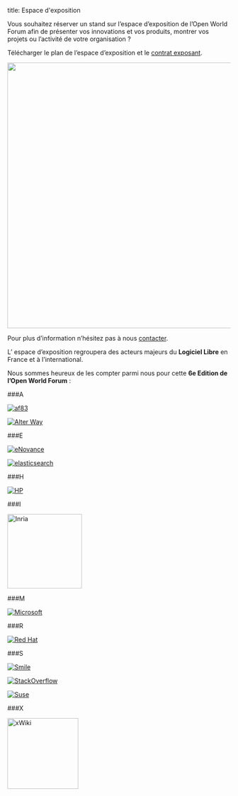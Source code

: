title: Espace d'exposition

Vous souhaitez réserver un stand sur l’espace d’exposition de l’Open World Forum afin de présenter vos innovations et vos produits, montrer vos projets ou l’activité de votre organisation ?

Télécharger le plan de l’espace d’exposition et le <a href="/static/Documents/ParticipationContract_OWF2013.pdf" target="_blank">contrat exposant</a>.

<a href="/static/Documents/OWF_PlanExpo.pdf" target="_blank"><img src="/static/pictures/plan OWF.PNG" width="600"></a>

Pour plus d’information n’hésitez pas à nous [contacter][2].

[2]: mailto:participation%40openworldforum.org


L’ espace d’exposition regroupera des acteurs majeurs du **Logiciel Libre** en France et à l’international. 

Nous sommes heureux de les compter parmi nous pour cette **6e Edition de l’Open World Forum** : 


###A

<a href="http://af83.com/" target="_blank" ><img src="/static/pictures/partners/af83_logoSponsor2.png" alt="af83"></a>

<a href="http://www.alterway.fr/" target="_blank"><img src="/static/pictures/partners/logo_aw_rvb_copie.png" alt="Alter Way"> </a>

###E

<a href="http://www.enovance.com/" target="_blank"><img src="/static/pictures/partners/logo-eNovance-2013-Signature.png" alt="eNovance"> </a>

<a href="http://www.elasticsearch.org/" target="_blank"><img src="/static/pictures/partners/elastic_logo_green.png" alt="elasticsearch"> </a>

###H

<a href="http://www.hp.com/" target="_blank"><img src="/static/pictures/partners/Hewlett-Packard_logoSponsor.png" alt="HP"> </a>

###I

<a href="http://www.inria.fr/" target="_blank"><img src="/static/pictures/page sponsor et organisateurs/INRIA_sponsor page.jpg" width="168px" alt="Inria"> </a>

###M

<a href="http://www.microsoft.com/" target="_blank"><img src="/static/pictures/Microsoft.jpg" alt="Microsoft"> </a>

###R

<a href="http://www.redhat.com/" target="_blank"><img src="/static/pictures/partners/redhat-logo - partners.jpg" alt="Red Hat"> </a>

###S

<a href="http://www.smile.fr/" target="_blank"><img src="/static/pictures/partners/Smile_logoSponsor2.png" alt="Smile"> </a>

<a href="http://careers.stackoverflow.com/" target="_blank"><img src="/static/pictures/partners/stackoverflow careers20-logo.png" alt="StackOverflow"> </a>

<a href="https://www.suse.com/" target="_blank"><img src="/static/pictures/suse.jpeg" alt="Suse"> </a>

###X

<a href="http://www.xwiki.org/xwiki/bin/view/Main/WebHome" target="_blank"><img src="/static/pictures/partners/logo-xwiki.png" alt="xWiki" width="160"> </a>

